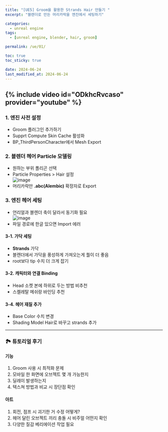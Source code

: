 ```yaml
---
title: "[UE5] Groom을 활용한 Strands Hair 만들기 "
excerpt: "블렌더로 만든 머리카락을 엔진에서 세팅하기"

categories:
  - unreal engine
tags:
  - [unreal engine, blender, hair, groom]

permalink: /ue/01/

toc: true
toc_sticky: true

date: 2024-06-24
last_modified_at: 2024-06-24
---
```


{% include video id="ODkhcRvcaso" provider="youtube" %}   
---  
### 1. 엔진 사전 설정
- Groom 플러그인 추가하기
- Supprt Compute Skin Cache 활성화
- BP_ThirdPersonCharacter에서 Mesh Export   


### 2. 블렌더 헤어 Particle 모델링
- 원하는 부위 폴리곤 선택
- Particle Properties > Hair 설정  
![image](https://github.com/choiiis/minimal-mistakes-choiiis-customized/assets/37493453/c6f1c438-9d82-4987-926a-58b16635b6a4)
- 머리카락만 **.abc(Alembic)** 확장자로 Export   


### 3. 엔진 헤어 세팅
- 언리얼과 블렌더 축이 달라서 동기화 필요  
![image](https://github.com/choiiis/minimal-mistakes-choiiis-customized/assets/37493453/0eeaca47-eca6-4bf8-891a-5d2c816c0d7a)
- 파일 경로에 한글 있으면 Import 에러   


#### 3-1. 가닥 세팅
- **Strands** 가닥
- 블렌더에서 가닥을 풍성하게 가져오는게 퀄이 더 좋음
- root보다 tip 수치 더 크게 잡기   


#### 3-2. 캐릭터와 연결 Binding   
- Head 소켓 본에 하위로 두는 방법 비추천
- 스켈레탈 메쉬랑 바인딩 추천   

#### 3-4. 헤어 재질 추가  
- Base Color 수치 변경
- Shading Model Hair로 바꾸고 strands 추가

***

### 🏞️ 튜토리얼 후기  
#### 기능  
1. Groom 사용 시 최적화 문제
2. 모바일 한 화면에 오브젝트 몇 개 가능한지
3. 딜레이 발생하는지
4. 텍스쳐 방법과 비교 시 장단점 확인

#### 아트
1. 회전, 점프 시 괴기한 거 수정 어떻게?
2. 헤어 달린 오브젝트 끼리 충돌 시 비주얼 어떤지 확인
3. 다양한 질감 베리에이션 작업 필요  
  
